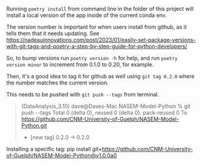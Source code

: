 Running `poetry install` from command line in the folder of this project will install a local version of the app inside of the current conda env.

The version number is important for when users install from github, as it tells them that it needs updating.
See https://nadeauinnovations.com/post/2023/01/easily-set-package-versions-with-git-tags-and-poetry-a-step-by-step-guide-for-python-developers/

So, to bump versions run `poetry version -h` for help, and run `poetry version minor` to increment from 0.1.0 to 0.20, for example.

Then, it's a good idea to tag it for github as well using `git tag 0.2.0` where the number matches the current version.

This needs to be pushed with `git push --tags` from terminal.

> (DataAnalysis_3.10) dave@Daves-Mac NASEM-Model-Python % git push --tags
> Total 0 (delta 0), reused 0 (delta 0), pack-reused 0
> To https://github.com/CNM-University-of-Guelph/NASEM-Model-Python.git
>  * [new tag]         0.2.0 -> 0.2.0

Installing a specific tag:
pip install git+https://github.com/CNM-University-of-Guelph/NASEM-Model-Python@v1.0.0a0